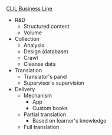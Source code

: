 [CLIL Business Line](https://i.imgur.com/hgCEfEl.png)

- R&D
    - Structured content
    - Volume
- Collection
    - Analysis
    - Design (database)
    - Crawl
    - Cleanse data
- Translation
    - Translator's panel
    - Supervisor's supervision
- Delivery
    - Mechanism
        - App
        - Custom books
    - Partial translation
        - Based on learner's knowledge
    - Full translation
